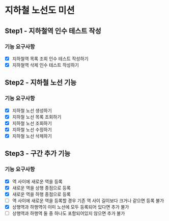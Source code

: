 # 지하철 노선도 미션
## Step1 - 지하철역 인수 테스트 작성
### 기능 요구사항
- [x] 지하철역 목록 조회 인수 테스트 작성하기 
- [x] 지하철역 삭제 인수 테스트 작성하기

## Step2 - 지하철 노선 기능
### 기능 요구사항
- [x] 지하철 노선 생성하기
- [x] 지하철 노선 목록 조회하기
- [x] 지하철 노선 조회하기
- [x] 지하철 노선 수정하기
- [x] 지하철 노선 삭제하기

## Step3 - 구간 추가 기능
### 기능 요구사항
- [x] 역 사이에 새로운 역을 등록
- [x] 새로운 역을 상행 종점으로 등록
- [x] 새로운 역을 하행 종점으로 등록
- [ ] 역 사이에 새로운 역을 등록할 경우 기존 역 사이 길이보다 크거나 같으면 등록 불가
- [x] 상행역과 하행역이 이미 노선에 모두 등록되어 있다면 추가 불가
- [ ] 상행역과 하행역 둘 중 하나도 포함되어있지 않으면 추가 불가
